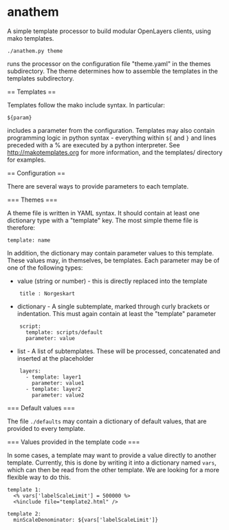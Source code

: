 anathem
=======

A simple template processor to build modular OpenLayers clients, using mako templates.

    ./anathem.py theme

runs the processor on the configuration file "theme.yaml" in the themes subdirectory. The theme determines how to assemble the templates in the templates subdirectory.


== Templates ==

Templates follow the mako include syntax. In particular:

    ${param}

includes a parameter from the configuration. 
Templates may also contain programming logic in python syntax - everything within ```${``` and ```}``` and lines preceded with a % are executed by a python interpreter. See http://makotemplates.org for more information, and the templates/ directory for examples.

== Configuration ==

There are several ways to provide parameters to each template. 

=== Themes ===

A theme file is written in YAML syntax. It should contain at least one dictionary type with a "template" key. The most simple theme file is therefore:

    template: name

In addition, the dictionary may contain parameter values to this template. These values may, in themselves, be templates. 
Each parameter may be of one of the following types:

* value (string or number) - this is directly replaced into the template

```
    title : Norgeskart
```

* dictionary - A single subtemplate, marked through curly brackets or 
  indentation. This must again contain at least the "template" parameter

```
    script:
      template: scripts/default 
      parameter: value
```      

* list - A list of subtemplates. These will be processed, concatenated and 
  inserted at the placeholder

```
    layers:  
      - template: layer1
        parameter: value1
      - template: layer2
        parameter: value2
```

=== Default values ===

The file ```./defaults``` may contain a dictionary of default values, that are provided to every template.

=== Values provided in the template code ===

In some cases, a template may want to provide a value directly to another template. Currently, this is done by writing it into a dictionary named ```vars```, which can then be read from the other template. We are looking for a more flexible way to do this.

    template 1:
      <% vars['labelScaleLimit'] = 500000 %>
      <%include file="template2.html" />
      
    template 2:
      minScaleDenominator: ${vars['labelScaleLimit']}
